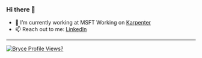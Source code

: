 
### Hi there 👋
- 🔭 I’m currently working at MSFT Working on [Karpenter](https://github.com/Azure/karpenter)
- 📫 Reach out to me: [LinkedIn](https://www.linkedin.com/in/bsoghigian/)

---
[![Bryce Profile Views?](https://u8views.com/api/v1/github/profiles/5650611/views/day-week-month-total-count.svg)](https://u8views.com/github/Bryce-Soghigian) 

